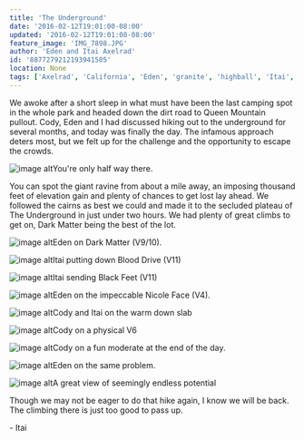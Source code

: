 ```yaml
---
title: 'The Underground'
date: '2016-02-12T19:01:00-08:00'
updated: '2016-02-12T19:01:08-08:00'
feature_image: 'IMG_7898.JPG'
author: 'Eden and Itai Axelrad'
id: '8877279212193941505'
location: None
tags: ['Axelrad', 'California', 'Eden', 'granite', 'highball', 'Itai', 'Joshua', 'Tree', 'underground']
---
```


We awoke after a short sleep in what must have been the last camping spot in the whole park and headed down the dirt road to Queen Mountain pullout. Cody, Eden and I had discussed hiking out to the underground for several months, and today was finally the day. The infamous approach deters most, but we felt up for the challenge and the opportunity to escape the crowds. 

![image alt](/images/IMG_7898.JPG)You're only half way there.

You can spot the giant ravine from about a mile away, an imposing thousand feet of elevation gain and plenty of chances to get lost lay ahead. We followed the cairns as best we could and made it to the secluded plateau of The Underground in just under two hours. We had plenty of great climbs to get on, Dark Matter being the best of the lot.

![image alt](/images/IMG_3509.jpg)Eden on Dark Matter (V9/10).

![image alt](/images/IMG_3540.jpg)Itai putting down Blood Drive (V11)

![image alt](/images/IMG_7881.JPG)Itai sending Black Feet (V11)

![image alt](/images/IMG_3486.jpg)Eden on the impeccable Nicole Face (V4).

![image alt](/images/IMG_7892.JPG)Cody and Itai on the warm down slab

![image alt](/images/IMG_7855.JPG)Cody on a physical V6

![image alt](/images/IMG_3518.jpg)Cody on a fun moderate at the end of the day.

![image alt](/images/IMG_3529.jpg)Eden on the same problem.

![image alt](/images/IMG_3508.jpg)A great view of seemingly endless potential

Though we may not be eager to do that hike again, I know we will be back. The climbing there is just too good to pass up.

\- Itai 
